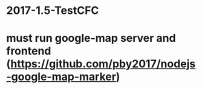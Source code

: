 # 2017-1.5-TestCFC

# must run google-map server and frontend (https://github.com/pby2017/nodejs-google-map-marker)

